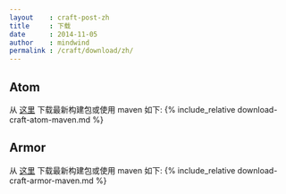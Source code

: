 ```yaml
---
layout    : craft-post-zh
title     : 下载
date      : 2014-11-05
author    : mindwind
permalink : /craft/download/zh/
---
```



## Atom
从 [这里](https://github.com/mindwind/craft-atom/releases)
下载最新构建包或使用 maven 如下:
{% include_relative download-craft-atom-maven.md %}


## Armor
从 [这里](https://github.com/mindwind/craft-armor/releases)
下载最新构建包或使用 maven 如下:
{% include_relative download-craft-armor-maven.md %}
